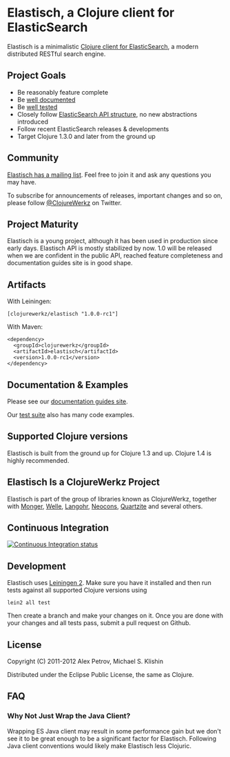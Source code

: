 # Elastisch, a Clojure client for ElasticSearch

Elastisch is a minimalistic [Clojure client for ElasticSearch](http://clojureelasticsearch.info), a modern distributed RESTful search engine.


## Project Goals

 * Be reasonably feature complete
 * Be [well documented](http://clojureelasticsearch.info)
 * Be [well tested](https://github.com/michaelklishin/elastisch/tree/master/test/elastisch/test)
 * Closely follow [ElasticSearch API structure](http://www.elasticsearch.org/guide/reference/api/), no new abstractions introduced
 * Follow recent ElasticSearch releases & developments
 * Target Clojure 1.3.0 and later from the ground up


## Community

[Elastisch has a mailing list](https://groups.google.com/forum/#!forum/clojure-elasticsearch). Feel free to join it and ask any questions you may have.

To subscribe for announcements of releases, important changes and so on, please follow [@ClojureWerkz](https://twitter.com/#!/clojurewerkz) on Twitter.



## Project Maturity

Elastisch is a young project, although it has been used in production since early days. Elastisch API is mostly stabilized by now. 1.0 will be released
when we are confident in the public API, reached feature completeness and documentation guides site is in good shape.



## Artifacts

With Leiningen:

    [clojurewerkz/elastisch "1.0.0-rc1"]


With Maven:

    <dependency>
      <groupId>clojurewerkz</groupId>
      <artifactId>elastisch</artifactId>
      <version>1.0.0-rc1</version>
    </dependency>



## Documentation & Examples

Please see our [documentation guides site](http://clojureelasticsearch.info/).

Our [test suite](https://github.com/clojurewerkz/elastisch/tree/master/test/clojurewerkz/elastisch) also has many code examples.



## Supported Clojure versions

Elastisch is built from the ground up for Clojure 1.3 and up. Clojure 1.4 is highly recommended.


## Elastisch Is a ClojureWerkz Project

Elastisch is part of the group of libraries known as ClojureWerkz, together with
[Monger](https://github.com/michaelklishin/monger), [Welle](https://github.com/michaelklishin/welle), [Langohr](https://github.com/michaelklishin/langohr), [Neocons](https://github.com/michaelklishin/neocons), [Quartzite](https://github.com/michaelklishin/quartzite) and several others.


## Continuous Integration

[![Continuous Integration status](https://secure.travis-ci.org/clojurewerkz/elastisch.png)](http://travis-ci.org/clojurewerkz/elastisch)


## Development

Elastisch uses [Leiningen 2](https://github.com/technomancy/leiningen/blob/master/doc/TUTORIAL.md). Make
sure you have it installed and then run tests against all supported Clojure versions using

    lein2 all test

Then create a branch and make your changes on it. Once you are done with your changes and all
tests pass, submit a pull request on Github.



## License

Copyright (C) 2011-2012 Alex Petrov, Michael S. Klishin

Distributed under the Eclipse Public License, the same as Clojure.



## FAQ

### Why Not Just Wrap the Java Client?

Wrapping ES Java client may result in some performance gain but we don't see it to be great enough to be a significant factor for Elastisch.
Following Java client conventions would likely make Elastisch less Clojuric.
